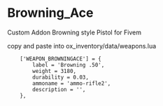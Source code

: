 # Browning_Ace
Custom Addon Browning style Pistol for Fivem


copy and paste into ox_inventory/data/weapons.lua

		['WEAPON_BROWNINGACE'] = {
			label = 'Browning .50',
			weight = 3180,
			durability = 0.03,
			ammoname = 'ammo-rifle2',
			description = '',
		},
